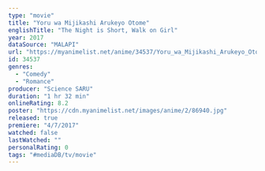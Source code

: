 ```yaml
---
type: "movie"
title: "Yoru wa Mijikashi Arukeyo Otome"
englishTitle: "The Night is Short, Walk on Girl"
year: 2017
dataSource: "MALAPI"
url: "https://myanimelist.net/anime/34537/Yoru_wa_Mijikashi_Arukeyo_Otome"
id: 34537
genres: 
  - "Comedy"
  - "Romance"
producer: "Science SARU"
duration: "1 hr 32 min"
onlineRating: 8.2
poster: "https://cdn.myanimelist.net/images/anime/2/86940.jpg"
released: true
premiere: "4/7/2017"
watched: false
lastWatched: ""
personalRating: 0
tags: "#mediaDB/tv/movie"
---
```

